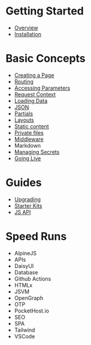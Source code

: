 # Getting Started

- [Overview](/docs/overview)
- [Installation](/docs/installation)

# Basic Concepts

- [Creating a Page](/docs/creating-a-page)
- [Routing](/docs/routing)
- [Accessing Parameters](/docs/parameters)
- [Request Context](/docs/request-context)
- [Loading Data](/docs/loading-data)
- [JSON](/docs/json)
- [Partials](/docs/partials)
- [Layouts](/docs/layouts)
- [Static content](/docs/static-content)
- [Private files](/docs/private-files)
- [Middleware](/docs/middleware)
- Markdown
- [Managing Secrets](/docs/secrets)
- [Going Live](/docs/deploying)

# Guides

- [Upgrading](/docs/upgrading)
- [Starter Kits](/docs/starter-kits)
- [JS API](/docs/jsvm)

# Speed Runs

- AlpineJS
- APIs
- DaisyUI
- Database
- Github Actions
- HTMLx
- JSVM
- OpenGraph
- OTP
- PocketHost.io
- SEO
- SPA
- Tailwind
- VSCode
